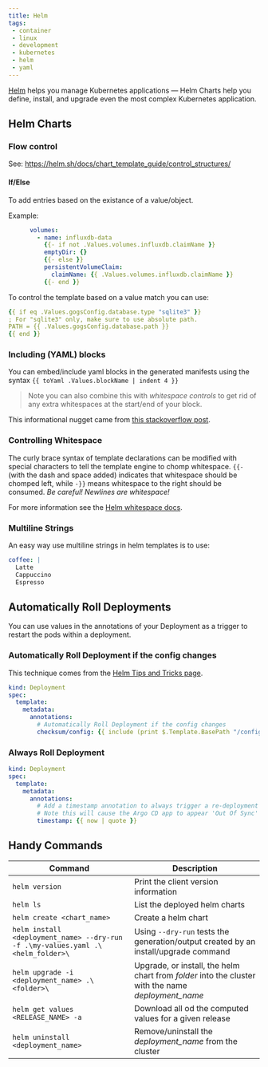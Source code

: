 ```yaml
---
title: Helm
tags:
 - container
 - linux
 - development
 - kubernetes
 - helm
 - yaml
---
```


[Helm](https://helm.sh/) helps you manage Kubernetes applications — Helm Charts help you define, install, and upgrade even the most complex Kubernetes application.
<!--more-->

## Helm Charts 

### Flow control

See: https://helm.sh/docs/chart_template_guide/control_structures/

#### If/Else

To add entries based on the existance of a value/object.

Example:
```yaml
      volumes:
        - name: influxdb-data
          {{- if not .Values.volumes.influxdb.claimName }}
          emptyDir: {}
          {{- else }}
          persistentVolumeClaim:
            claimName: {{ .Values.volumes.influxdb.claimName }}
          {{- end }}
```

To control the template based on a value match you can use:

```yaml
{{ if eq .Values.gogsConfig.database.type "sqlite3" }}
; For "sqlite3" only, make sure to use absolute path.
PATH = {{ .Values.gogsConfig.database.path }}
{{ end }}
```

### Including (YAML) blocks

You can embed/include yaml blocks in the generated manifests using the syntax `{{ toYaml .Values.blockName | indent 4 }}`

> Note you can also combine this with _whitespace controls_ to get rid of any extra whitespaces at the start/end of your
> block.

This informational nugget came from [this stackoverflow post](https://stackoverflow.com/questions/51815600/how-to-include-nested-value-in-helm-template).

### Controlling Whitespace

The curly brace syntax of template declarations can be modified with special characters to tell the template engine to chomp whitespace. 
`{{-` (with the dash and space added) indicates that whitespace should be chomped left, while `-}}` means whitespace to the right should be consumed. 
_Be careful! Newlines are whitespace!_

For more information see the [Helm whitespace docs](https://helm.sh/docs/chart_template_guide/control_structures/#controlling-whitespace).

### Multiline Strings

An easy way use multiline strings in helm templates is to use:

```yaml
coffee: |
  Latte
  Cappuccino
  Espresso 
```

## Automatically Roll Deployments

You can use values in the annotations of your Deployment as a trigger to restart the pods within a deployment.

### Automatically Roll Deployment if the config changes

This technique comes from the [Helm Tips and Tricks page](https://helm.sh/docs/howto/charts_tips_and_tricks/#automatically-roll-deployments).

```yaml
kind: Deployment
spec:
  template:
    metadata:
      annotations:
        # Automatically Roll Deployment if the config changes
        checksum/config: {{ include (print $.Template.BasePath "/configmap.yaml") . | sha256sum }}
```

### Always Roll Deployment

```yaml
kind: Deployment
spec:
  template:
    metadata:
      annotations:
        # Add a timestamp annotation to always trigger a re-deployment when performing an upgrade
        # Note this will cause the Argo CD app to appear 'Out Of Sync' when the timestamp changes
        timestamp: {{ now | quote }}
```

## Handy Commands

| Command                                                                         | Description                                                                                        |
|---------------------------------------------------------------------------------|----------------------------------------------------------------------------------------------------|
| `helm version`                                                                  | Print the client version information                                                               |
| `helm ls`                                                                       | List the deployed helm charts                                                                      |
| `helm create <chart_name>`                                                      | Create a helm chart                                                                                |
| `helm install <deployment_name> --dry-run -f .\my-values.yaml .\<helm_folder>\` | Using `--dry-run` tests the generation/output created by an install/upgrade command                |
| `helm upgrade -i <deployment_name> .\<folder>\`                                 | Upgrade, or install, the helm chart from *folder* into the cluster with the name *deployment_name* |
| `helm get values <RELEASE_NAME> -a`                                             | Download all od the computed values for a given release                                            |
| `helm uninstall <deployment_name>`                                              | Remove/uninstall the *deployment_name* from the cluster                                            |
 
